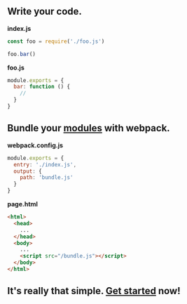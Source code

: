 ## Write your code.

**index.js**

```js
const foo = require('./foo.js')

foo.bar()
```

**foo.js**

```js
module.exports = {
  bar: function () {
    //
  }
}
```

## Bundle your [modules](/concepts/modules) with webpack.

**webpack.config.js**

```js
module.exports = {
  entry: './index.js',
  output: {
    path: 'bundle.js'
  }
}
```

**page.html**

```html
<html>
  <head>
    ...
  </head>
  <body>
    ...
    <script src="/bundle.js"></script>
  </body>
</html>
```

## It's really that simple. [Get started](/get-started) now!
